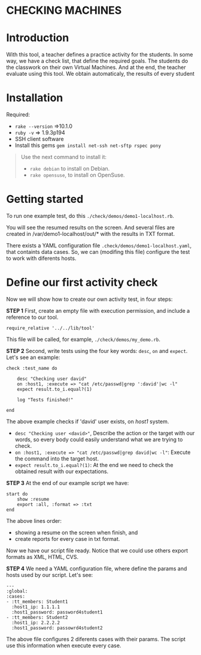 CHECKING MACHINES
=================

**Introduction**
================

With this tool, a teacher defines a practice activity for the students.
In some way, we have a check list, that define the required goals. 
The students do the classwork on their own Virtual Machines. 
And at the end, the teacher evaluate using this tool.
We obtain automaticaly, the results of every student

**Installation**
================
Required: 
* `rake --version` =>10.1.0
* `ruby -v` => 1.9.3p194
* SSH client software
* Install this gems `gem install net-ssh net-sftp rspec pony`

> Use the next command to install it:
> 
> * `rake debian` to install on Debian.
> * `rake opensuse`, to install on OpenSuse.
>

**Getting started**
===================
To run one example test, do this `./check/demos/demo1-localhost.rb`.

You will see the resumed results on the screen.
And several files are created in /var/demo1-localhost/out/* with the results 
in TXT format.

There exists a YAML configuration file `.check/demos/demo1-localhost.yaml`, 
that containts data cases. So, we can (modifing this file) configure the 
test to work with diferents hosts.

**Define our first activity check**
===================================
Now we will show how to create our own activity test, in four steps:

**STEP 1**
First, create an empty file with execution permission, and include a 
reference to our tool.

    require_relative '../../lib/tool'

This file will be called, for example, `./check/demos/my_demo.rb`.

**STEP 2**
Second, write tests using the four key words: `desc`, `on` and `expect`.
Let's see an example:

```
check :test_name do

	desc "Checking user david"
	on :host1, :execute => "cat /etc/passwd|grep ':david'|wc -l"
	expect result.to_i.equal?(1)

	log "Tests finished!"
	
end
```

The above example checks if 'david' user exists, on *host1* system.

* `desc "Checking user <david>"`, Describe the action or the target 
with our words, so every body could easily understand what we are trying
to check.
* `on :host1, :execute => "cat /etc/passwd|grep david|wc -l"`: Execute the command 
into the target host.
* `expect result.to_i.equal?(1)`: At the end we need to check the obtained 
result with our expectations.

**STEP 3**
At the end of our example script we have:
```
start do
	show :resume
	export :all, :format => :txt
end
```
The above lines order:
* showing a resume on the screen when finish, and 
* create reports for every case in txt format.

Now we have our script file ready. Notice that we could use others export 
formats as XML, HTML, CVS.

**STEP 4**
We need a YAML configuration file, where define the params and hosts used
by our script. Let's see:

```
---
:global:
:cases:
- :tt_members: Student1
  :host1_ip: 1.1.1.1
  :host1_password: password4student1
- :tt_members: Student2
  :host1_ip: 2.2.2.2
  :host1_password: passowrd4student2
```
The above file configures 2 diferents cases with their params. The script
use this information when execute every case.

